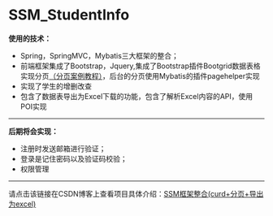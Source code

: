 # SSM_StudentInfo

**使用的技术：**

 - Spring，SpringMVC，Mybatis三大框架的整合；
 - 前端框架集成了Bootstrap，Jquery,集成了Bootstrap插件Bootgrid数据表格实现分页[（分页案例教程）](http://www.jquery-bootgrid.com/Examples)，后台的分页使用Mybatis的插件pagehelper实现
 - 实现了学生的增删改查
 - 包含了数据表导出为Excel下载的功能，包含了解析Excel内容的API，使用POI实现

----------

**后期将会实现：**

 - 注册时发送邮箱进行验证；
 - 登录是记住密码以及验证码校验；
 - 权限管理

----------

请点击该链接在CSDN博客上查看项目具体介绍：[SSM框架整合(curd+分页+导出为excel)](http://blog.csdn.net/hlk_1135/article/details/70833251)
